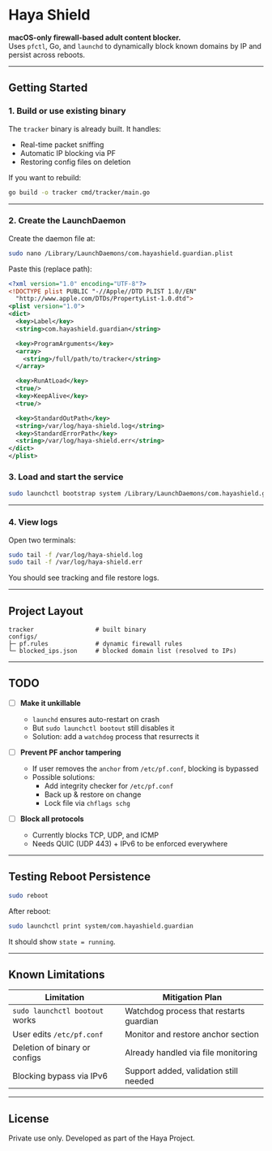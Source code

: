 # Haya Shield

**macOS-only firewall-based adult content blocker.**  
Uses `pfctl`, Go, and `launchd` to dynamically block known domains by IP and persist across reboots.

---

## Getting Started

### 1. Build or use existing binary

The `tracker` binary is already built. It handles:

- Real-time packet sniffing
- Automatic IP blocking via PF
- Restoring config files on deletion

If you want to rebuild:

```bash
go build -o tracker cmd/tracker/main.go
```

---

### 2. Create the LaunchDaemon

Create the daemon file at:

```bash
sudo nano /Library/LaunchDaemons/com.hayashield.guardian.plist
```

Paste this (replace path):

```xml
<?xml version="1.0" encoding="UTF-8"?>
<!DOCTYPE plist PUBLIC "-//Apple//DTD PLIST 1.0//EN"
  "http://www.apple.com/DTDs/PropertyList-1.0.dtd">
<plist version="1.0">
<dict>
  <key>Label</key>
  <string>com.hayashield.guardian</string>

  <key>ProgramArguments</key>
  <array>
    <string>/full/path/to/tracker</string>
  </array>

  <key>RunAtLoad</key>
  <true/>
  <key>KeepAlive</key>
  <true/>

  <key>StandardOutPath</key>
  <string>/var/log/haya-shield.log</string>
  <key>StandardErrorPath</key>
  <string>/var/log/haya-shield.err</string>
</dict>
</plist>
```

### 3. Load and start the service

```bash
sudo launchctl bootstrap system /Library/LaunchDaemons/com.hayashield.guardian.plist
```

---

### 4. View logs

Open two terminals:

```bash
sudo tail -f /var/log/haya-shield.log
sudo tail -f /var/log/haya-shield.err
```

You should see tracking and file restore logs.

---

## Project Layout

```
tracker                 # built binary
configs/
├─ pf.rules             # dynamic firewall rules
└─ blocked_ips.json     # blocked domain list (resolved to IPs)
```

---

## TODO

- [ ] **Make it unkillable**

  - `launchd` ensures auto-restart on crash
  - But `sudo launchctl bootout` still disables it
  - Solution: add a `watchdog` process that resurrects it

- [ ] **Prevent PF anchor tampering**

  - If user removes the `anchor` from `/etc/pf.conf`, blocking is bypassed
  - Possible solutions:
    - Add integrity checker for `/etc/pf.conf`
    - Back up & restore on change
    - Lock file via `chflags schg`

- [ ] **Block all protocols**
  - Currently blocks TCP, UDP, and ICMP
  - Needs QUIC (UDP 443) + IPv6 to be enforced everywhere

---

## Testing Reboot Persistence

```bash
sudo reboot
```

After reboot:

```bash
sudo launchctl print system/com.hayashield.guardian
```

It should show `state = running`.

---

## Known Limitations

| Limitation                     | Mitigation Plan                         |
| ------------------------------ | --------------------------------------- |
| `sudo launchctl bootout` works | Watchdog process that restarts guardian |
| User edits `/etc/pf.conf`      | Monitor and restore anchor section      |
| Deletion of binary or configs  | Already handled via file monitoring     |
| Blocking bypass via IPv6       | Support added, validation still needed  |

---

## License

Private use only. Developed as part of the Haya Project.

